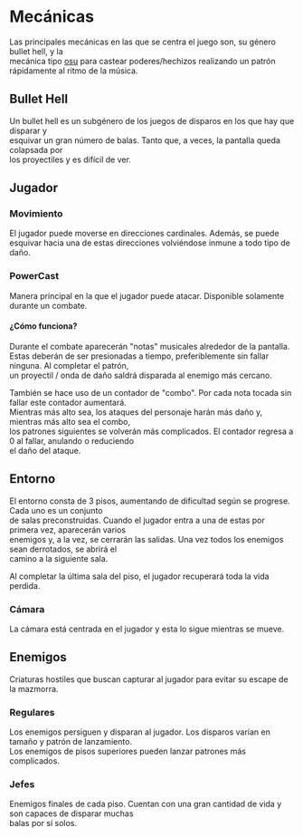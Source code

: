 # Mecánicas

Las principales mecánicas en las que se centra el juego son, su género bullet hell, y la  
mecánica tipo [osu](https://osu.ppy.sh/) para castear poderes/hechizos realizando un patrón  
rápidamente al ritmo de la música.

## Bullet Hell

Un bullet hell es un subgénero de los juegos de disparos en los que hay que disparar y  
esquivar un gran número de balas. Tanto que, a veces, la pantalla queda colapsada por  
los proyectiles y es difícil de ver.

## Jugador

### Movimiento

El jugador puede moverse en direcciones cardinales. Además, se puede esquivar hacia una de estas direcciones volviéndose inmune a todo tipo de daño.

### PowerCast

Manera principal en la que el jugador puede atacar. Disponible solamente durante un combate.

#### ¿Cómo funciona?  
Durante el combate aparecerán "notas" musicales alrededor de la pantalla.  
Estas deberán de ser presionadas a tiempo, preferiblemente sin fallar ninguna. Al completar el patrón,  
un proyectil / onda de daño saldrá disparada al enemigo más cercano.

También se hace uso de un contador de "combo". Por cada nota tocada sin fallar este contador aumentará.  
Mientras más alto sea, los ataques del personaje harán más daño y, mientras más alto sea el combo,  
los patrones siguientes se volverán más complicados. El contador regresa a 0 al fallar, anulando o reduciendo  
el daño del ataque.

## Entorno

El entorno consta de 3 pisos, aumentando de dificultad según se progrese. Cada uno es un conjunto  
de salas preconstruidas. Cuando el jugador entra a una de estas por primera vez, aparecerán varios  
enemigos y, a la vez, se cerrarán las salidas. Una vez todos los enemigos sean derrotados, se abrirá el  
camino a la siguiente sala.

Al completar la última sala del piso, el jugador recuperará toda la vida perdida.

### Cámara

La cámara está centrada en el jugador y esta lo sigue mientras se mueve.

## Enemigos

Criaturas hostiles que buscan capturar al jugador para evitar su escape de la mazmorra.

### Regulares

Los enemigos persiguen y disparan al jugador. Los disparos varían en tamaño y patrón de lanzamiento.  
Los enemigos de pisos superiores pueden lanzar patrones más complicados.

### Jefes

Enemigos finales de cada piso. Cuentan con una gran cantidad de vida y son capaces de disparar muchas  
balas por sí solos.
